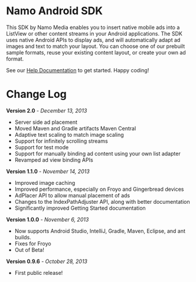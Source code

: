 Namo Android SDK
===========

This SDK by Namo Media enables you to insert native mobile ads into a ListView or other content streams in your Android applications. The SDK uses native Android APIs to display ads, and will automatically adapt ad images and text to match your layout. You can choose one of our prebuilt sample formats, reuse your existing content layout, or create your own ad format.

See our [Help Documentation](http://docs.namomedia.com/android/) to get started. Happy coding!

Change Log
===========

**Version 2.0** - *December 13, 2013*
* Server side ad placement
* Moved Maven and Gradle artifacts Maven Central
* Adaptive text scaling to match image scaling
* Support for infinitely scrolling streams
* Support for test mode
* Support for manually binding ad content using your own list adapter
* Revamped ad view binding APIs

**Version 1.1.0** - *November 14, 2013*
* Improved image caching
* Improved performance, especially on Froyo and Gingerbread devices
* AdPlacer API to allow manual placement of ads
* Changes to the IndexPathAdjuster API, along with better documentation
* Significantly improved Getting Started documentation

**Version 1.0.0** - *November 6, 2013*
* Now supports Android Studio, IntelliJ, Gradle, Maven, Eclipse, and ant builds. 
* Fixes for Froyo
* Out of Beta!

**Version 0.9.6** - *October 28, 2013*
* First public release!


